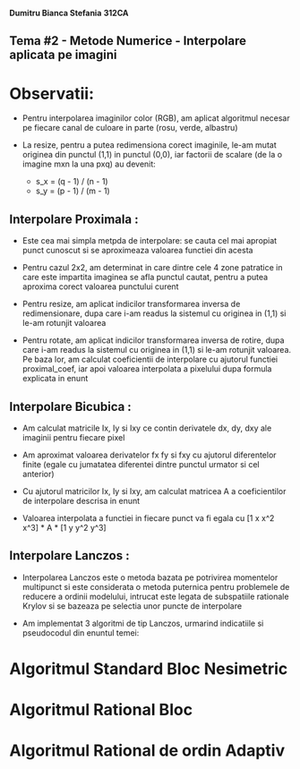 **Dumitru Bianca Stefania**
**312CA**

## Tema #2 - Metode Numerice - Interpolare aplicata pe imagini

# Observatii:

- Pentru interpolarea imaginilor color (RGB), am aplicat algoritmul necesar pe fiecare canal de culoare in parte (rosu, verde, albastru)

- La resize, pentru a putea redimensiona corect imaginile, le-am mutat originea din punctul (1,1) in punctul (0,0), iar factorii de scalare (de la o imagine mxn la una pxq) au devenit:
    - s_x = (q - 1) / (n - 1)
   	- s_y = (p - 1) / (m - 1)

## Interpolare Proximala :

- Este cea mai simpla metpda de interpolare: se cauta cel mai apropiat punct cunoscut si se aproximeaza valoarea functiei din acesta

- Pentru cazul 2x2, am determinat in care dintre cele 4 zone patratice in care este impartita imaginea se afla punctul cautat, pentru a putea aproxima corect valoarea punctului curent

- Pentru resize, am aplicat indicilor transformarea inversa de redimensionare, dupa care i-am readus la sistemul cu originea in (1,1) si le-am rotunjit valoarea

- Pentru rotate, am aplicat indicilor transformarea inversa de rotire, dupa care i-am readus la sistemul cu originea in (1,1) si le-am rotunjit valoarea. Pe baza lor, am calculat coeficientii de interpolare cu ajutorul functiei proximal_coef, iar apoi valoarea interpolata a pixelului dupa formula explicata in enunt

## Interpolare Bicubica :

- Am calculat matricile Ix, Iy si Ixy ce contin derivatele dx, dy, dxy ale imaginii pentru fiecare pixel

- Am aproximat valoarea derivatelor fx fy si fxy cu ajutorul diferentelor finite (egale cu jumatatea diferentei dintre punctul urmator si cel anterior)

- Cu ajutorul matricilor Ix, Iy si Ixy, am calculat matricea A a coeficientilor de interpolare descrisa in enunt

- Valoarea interpolata a functiei in fiecare punct va fi egala cu [1 x x^2 x^3] * A * [1 y y^2 y^3]

## Interpolare Lanczos :

- Interpolarea Lanczos este o metoda bazata pe potrivirea momentelor multipunct si este considerata o metoda puternica pentru problemele de reducere a ordinii modelului, intrucat este legata de subspatiile rationale Krylov si se bazeaza pe selectia unor puncte de interpolare

- Am implementat 3 algoritmi de tip Lanczos, urmarind indicatiile si pseudocodul din enuntul temei:

# Algoritmul Standard Bloc Nesimetric
# Algoritmul Rational Bloc
# Algoritmul Rational de ordin Adaptiv

